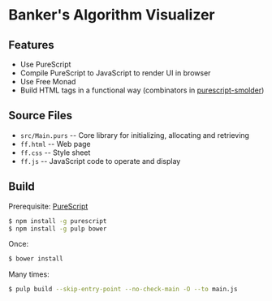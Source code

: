 # Banker's Algorithm Visualizer

## Features

* Use PureScript
* Compile PureScript to JavaScript to render UI in browser
* Use Free Monad
* Build HTML tags in a functional way (combinators in [purescript-smolder](https://pursuit.purescript.org/packages/purescript-smolder))

## Source Files

* `src/Main.purs`  -- Core library for initializing, allocating and retrieving
* `ff.html`  -- Web page
* `ff.css`  -- Style sheet
* `ff.js`  -- JavaScript code to operate and display

## Build

Prerequisite: [PureScript](http://www.purescript.org/)

``` sh
$ npm install -g purescript
$ npm install -g pulp bower
```

Once:

``` sh
$ bower install
```

Many times:

``` sh
$ pulp build --skip-entry-point --no-check-main -O --to main.js
```
